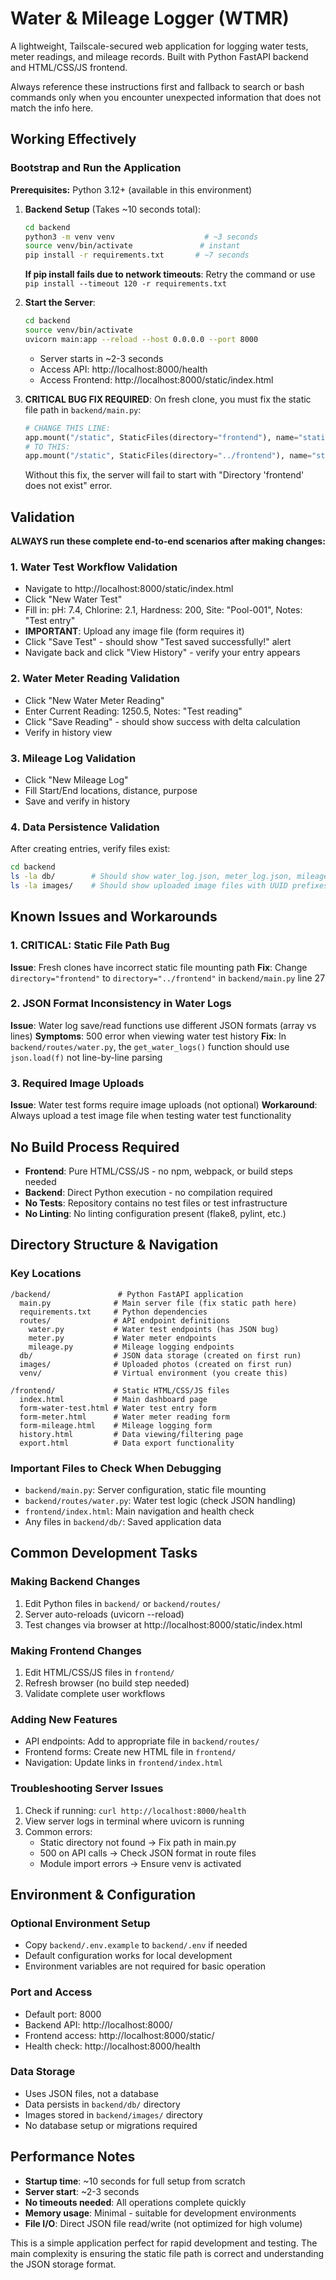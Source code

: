 # Water & Mileage Logger (WTMR)

A lightweight, Tailscale-secured web application for logging water tests, meter readings, and mileage records. Built with Python FastAPI backend and HTML/CSS/JS frontend.

Always reference these instructions first and fallback to search or bash commands only when you encounter unexpected information that does not match the info here.

## Working Effectively

### Bootstrap and Run the Application

**Prerequisites:** Python 3.12+ (available in this environment)

1. **Backend Setup** (Takes ~10 seconds total):
   ```bash
   cd backend
   python3 -m venv venv                    # ~3 seconds
   source venv/bin/activate               # instant
   pip install -r requirements.txt       # ~7 seconds
   ```
   **If pip install fails due to network timeouts**: Retry the command or use `pip install --timeout 120 -r requirements.txt`

2. **Start the Server**:
   ```bash
   cd backend
   source venv/bin/activate
   uvicorn main:app --reload --host 0.0.0.0 --port 8000
   ```
   - Server starts in ~2-3 seconds
   - Access API: http://localhost:8000/health
   - Access Frontend: http://localhost:8000/static/index.html

3. **CRITICAL BUG FIX REQUIRED**: On fresh clone, you must fix the static file path in `backend/main.py`:
   ```python
   # CHANGE THIS LINE:
   app.mount("/static", StaticFiles(directory="frontend"), name="static")
   # TO THIS:
   app.mount("/static", StaticFiles(directory="../frontend"), name="static")
   ```
   Without this fix, the server will fail to start with "Directory 'frontend' does not exist" error.

## Validation

**ALWAYS run these complete end-to-end scenarios after making changes:**

### 1. Water Test Workflow Validation
- Navigate to http://localhost:8000/static/index.html
- Click "New Water Test"
- Fill in: pH: 7.4, Chlorine: 2.1, Hardness: 200, Site: "Pool-001", Notes: "Test entry"
- **IMPORTANT**: Upload any image file (form requires it)
- Click "Save Test" - should show "Test saved successfully!" alert
- Navigate back and click "View History" - verify your entry appears

### 2. Water Meter Reading Validation  
- Click "New Water Meter Reading"
- Enter Current Reading: 1250.5, Notes: "Test reading"
- Click "Save Reading" - should show success with delta calculation
- Verify in history view

### 3. Mileage Log Validation
- Click "New Mileage Log" 
- Fill Start/End locations, distance, purpose
- Save and verify in history

### 4. Data Persistence Validation
After creating entries, verify files exist:
```bash
cd backend
ls -la db/        # Should show water_log.json, meter_log.json, mileage_log.json
ls -la images/    # Should show uploaded image files with UUID prefixes
```

## Known Issues and Workarounds

### 1. CRITICAL: Static File Path Bug
**Issue**: Fresh clones have incorrect static file mounting path
**Fix**: Change `directory="frontend"` to `directory="../frontend"` in `backend/main.py` line 27

### 2. JSON Format Inconsistency in Water Logs  
**Issue**: Water log save/read functions use different JSON formats (array vs lines)
**Symptoms**: 500 error when viewing water test history
**Fix**: In `backend/routes/water.py`, the `get_water_logs()` function should use `json.load(f)` not line-by-line parsing

### 3. Required Image Uploads
**Issue**: Water test forms require image uploads (not optional)
**Workaround**: Always upload a test image file when testing water test functionality

## No Build Process Required

- **Frontend**: Pure HTML/CSS/JS - no npm, webpack, or build steps needed
- **Backend**: Direct Python execution - no compilation required  
- **No Tests**: Repository contains no test files or test infrastructure
- **No Linting**: No linting configuration present (flake8, pylint, etc.)

## Directory Structure & Navigation

### Key Locations
```
/backend/               # Python FastAPI application
  main.py              # Main server file (fix static path here)
  requirements.txt     # Python dependencies  
  routes/              # API endpoint definitions
    water.py           # Water test endpoints (has JSON bug)
    meter.py           # Water meter endpoints
    mileage.py         # Mileage logging endpoints
  db/                  # JSON data storage (created on first run)
  images/              # Uploaded photos (created on first run)
  venv/                # Virtual environment (you create this)

/frontend/             # Static HTML/CSS/JS files
  index.html           # Main dashboard page
  form-water-test.html # Water test entry form
  form-meter.html      # Water meter reading form  
  form-mileage.html    # Mileage logging form
  history.html         # Data viewing/filtering page
  export.html          # Data export functionality
```

### Important Files to Check When Debugging
- `backend/main.py`: Server configuration, static file mounting
- `backend/routes/water.py`: Water test logic (check JSON handling)
- `frontend/index.html`: Main navigation and health check
- Any files in `backend/db/`: Saved application data

## Common Development Tasks

### Making Backend Changes
1. Edit Python files in `backend/` or `backend/routes/`
2. Server auto-reloads (uvicorn --reload)
3. Test changes via browser at http://localhost:8000/static/index.html

### Making Frontend Changes
1. Edit HTML/CSS/JS files in `frontend/`
2. Refresh browser (no build step needed)
3. Validate complete user workflows

### Adding New Features
- API endpoints: Add to appropriate file in `backend/routes/`
- Frontend forms: Create new HTML file in `frontend/`
- Navigation: Update links in `frontend/index.html`

### Troubleshooting Server Issues
1. Check if running: `curl http://localhost:8000/health`
2. View server logs in terminal where uvicorn is running
3. Common errors:
   - Static directory not found → Fix path in main.py
   - 500 on API calls → Check JSON format in route files
   - Module import errors → Ensure venv is activated

## Environment & Configuration

### Optional Environment Setup
- Copy `backend/.env.example` to `backend/.env` if needed
- Default configuration works for local development
- Environment variables are not required for basic operation

### Port and Access
- Default port: 8000
- Backend API: http://localhost:8000/
- Frontend access: http://localhost:8000/static/
- Health check: http://localhost:8000/health

### Data Storage
- Uses JSON files, not a database
- Data persists in `backend/db/` directory
- Images stored in `backend/images/` directory
- No database setup or migrations required

## Performance Notes

- **Startup time**: ~10 seconds for full setup from scratch
- **Server start**: ~2-3 seconds
- **No timeouts needed**: All operations complete quickly
- **Memory usage**: Minimal - suitable for development environments
- **File I/O**: Direct JSON file read/write (not optimized for high volume)

This is a simple application perfect for rapid development and testing. The main complexity is ensuring the static file path is correct and understanding the JSON storage format.